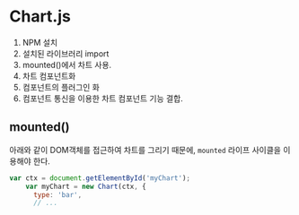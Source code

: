 # Chart.js

1. NPM 설치
2. 설치된 라이브러리 import
3. mounted()에서 차트 사용.
4. 차트 컴포넌트화
5. 컴포넌트의 플러그인 화
6. 컴포넌트 통신을 이용한 차트 컴포넌트 기능 결합.

## mounted()

아래와 같이 DOM객체를 접근하여 차트를 그리기 때문에, `mounted` 라이프 사이클을 이용해야 한다.

```js
var ctx = document.getElementById('myChart');
    var myChart = new Chart(ctx, {
      type: 'bar',
      // ...
```
